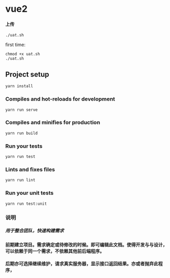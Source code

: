 # vue2

#### 上传
```
./uat.sh
```
first time:
```
chmod +x uat.sh
./uat.sh
```

## Project setup
```
yarn install
```

### Compiles and hot-reloads for development
```
yarn run serve
```

### Compiles and minifies for production
```
yarn run build
```

### Run your tests
```
yarn run test
```

### Lints and fixes files
```
yarn run lint
```

### Run your unit tests
```
yarn run test:unit
```


### 说明
##### 用于整合团队，快速构建需求
#### 前期建立项目。需求确定或待修改的时候。即可编辑此文档。使得开发与与设计，可以依赖于同一个需求，不依赖其他前后端程序。
#### 后期亦可选择继续维护，请求真实服务器，显示接口返回结果。亦或者抛弃此程序，